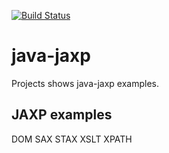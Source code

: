 [![Build Status](https://travis-ci.org/claudioaltamura/java-jaxp.svg?branch=master)](https://travis-ci.org/claudioaltamura/java-jaxp)

java-jaxp
=========

Projects shows java-jaxp examples.

JAXP examples
-------------

DOM
SAX
STAX
XSLT
XPATH